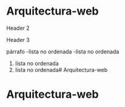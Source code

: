 # Arquitectura-web
Header 2

Header 3

párrafo
  -lista no ordenada
  -lista no ordenada

1. lista no ordenada
2. lista no ordenada# Arquitectura-web
# Arquitectura-web
